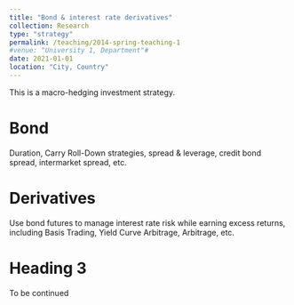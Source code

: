 ```yaml
---
title: "Bond & interest rate derivatives"
collection: Research
type: "strategy"
permalink: /teaching/2014-spring-teaching-1
#venue: "University 1, Department"#
date: 2021-01-01
location: "City, Country"
---
```


This is a macro-hedging investment strategy.

Bond
======
Duration, Carry Roll-Down strategies, spread & leverage, credit bond spread, intermarket spread, etc.

Derivatives
======
Use bond futures to manage interest rate risk while earning excess returns, including Basis Trading, Yield Curve Arbitrage, Arbitrage, etc.

Heading 3
======
To be continued
